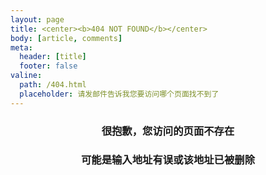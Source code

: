 ```yaml
---
layout: page
title: <center><b>404 NOT FOUND</b></center>
body: [article, comments]
meta: 
  header: [title]
  footer: false
valine:
  path: /404.html
  placeholder: 请发邮件告诉我您要访问哪个页面找不到了
---
```

### **<center>很抱歉，您访问的页面不存在</center>**
### **<center>可能是输入地址有误或该地址已被删除</center>**

